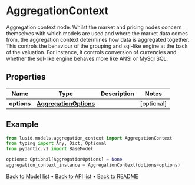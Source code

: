 # AggregationContext

Aggregation context node. Whilst the market and pricing nodes concern themselves with which models are used and where the market data comes from, the aggregation context determines how data is aggregated together. This controls the behaviour of the grouping and sql-like engine at the back of the valuation. For instance, it controls conversion of currencies and whether the sql-like engine behaves more like ANSI or MySql SQL.
## Properties
Name | Type | Description | Notes
------------ | ------------- | ------------- | -------------
**options** | [**AggregationOptions**](AggregationOptions.md) |  | [optional] 
## Example

```python
from lusid.models.aggregation_context import AggregationContext
from typing import Any, Dict, Optional
from pydantic.v1 import BaseModel

options: Optional[AggregationOptions] = None
aggregation_context_instance = AggregationContext(options=options)

```

[Back to Model list](../README.md#documentation-for-models) &#8226; [Back to API list](../README.md#documentation-for-api-endpoints) &#8226; [Back to README](../README.md)

